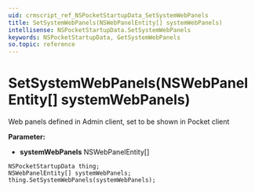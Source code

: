 ```yaml
---
uid: crmscript_ref_NSPocketStartupData_SetSystemWebPanels
title: SetSystemWebPanels(NSWebPanelEntity[] systemWebPanels)
intellisense: NSPocketStartupData.SetSystemWebPanels
keywords: NSPocketStartupData, GetSystemWebPanels
so.topic: reference
---
```


# SetSystemWebPanels(NSWebPanelEntity[] systemWebPanels)

Web panels defined in Admin client, set to be shown in Pocket client

**Parameter:** 
 - **systemWebPanels** NSWebPanelEntity[]

```crmscript
NSPocketStartupData thing;
NSWebPanelEntity[] systemWebPanels;
thing.SetSystemWebPanels(systemWebPanels);
```

